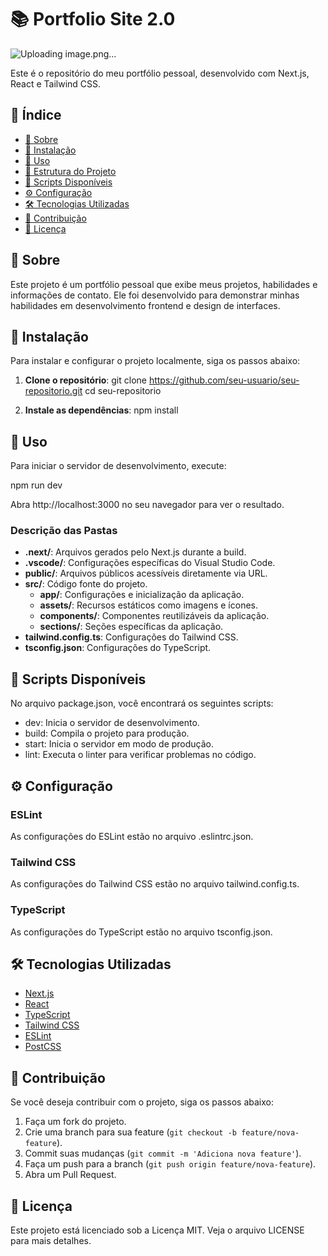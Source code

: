 # 📚 Portfolio Site 2.0

![Uploading image.png…]()

Este é o repositório do meu portfólio pessoal, desenvolvido com Next.js, React e Tailwind CSS.

## 📑 Índice

- [📖 Sobre](#-sobre)
- [🔧 Instalação](#-instalação)
- [🚀 Uso](#-uso)
- [📂 Estrutura do Projeto](#-estrutura-do-projeto)
- [📜 Scripts Disponíveis](#-scripts-dispon%C3%ADveis)
- [⚙️ Configuração](#️-configura%C3%A7%C3%A3o)
- [🛠️ Tecnologias Utilizadas](#-tecnologias-utilizadas)
- [🤝 Contribuição](#-contribui%C3%A7%C3%A3o)
- [📄 Licença](#-licen%C3%A7a)

## 📖 Sobre

Este projeto é um portfólio pessoal que exibe meus projetos, habilidades e informações de contato. Ele foi desenvolvido para demonstrar minhas habilidades em desenvolvimento frontend e design de interfaces.

## 🔧 Instalação

Para instalar e configurar o projeto localmente, siga os passos abaixo:

1. **Clone o repositório**:
   git clone https://github.com/seu-usuario/seu-repositorio.git
   cd seu-repositorio

2. **Instale as dependências**:
   npm install

## 🚀 Uso

Para iniciar o servidor de desenvolvimento, execute:

npm run dev

Abra http://localhost:3000 no seu navegador para ver o resultado.

### Descrição das Pastas

- **.next/**: Arquivos gerados pelo Next.js durante a build.
- **.vscode/**: Configurações específicas do Visual Studio Code.
- **public/**: Arquivos públicos acessíveis diretamente via URL.
- **src/**: Código fonte do projeto.
  - **app/**: Configurações e inicialização da aplicação.
  - **assets/**: Recursos estáticos como imagens e ícones.
  - **components/**: Componentes reutilizáveis da aplicação.
  - **sections/**: Seções específicas da aplicação.
- **tailwind.config.ts**: Configurações do Tailwind CSS.
- **tsconfig.json**: Configurações do TypeScript.

## 📜 Scripts Disponíveis

No arquivo package.json, você encontrará os seguintes scripts:

- dev: Inicia o servidor de desenvolvimento.
- build: Compila o projeto para produção.
- start: Inicia o servidor em modo de produção.
- lint: Executa o linter para verificar problemas no código.

## ⚙️ Configuração

### ESLint

As configurações do ESLint estão no arquivo .eslintrc.json.

### Tailwind CSS

As configurações do Tailwind CSS estão no arquivo tailwind.config.ts.

### TypeScript

As configurações do TypeScript estão no arquivo tsconfig.json.

## 🛠️ Tecnologias Utilizadas

- [Next.js](https://nextjs.org/)
- [React](https://reactjs.org/)
- [TypeScript](https://www.typescriptlang.org/)
- [Tailwind CSS](https://tailwindcss.com/)
- [ESLint](https://eslint.org/)
- [PostCSS](https://postcss.org/)

## 🤝 Contribuição

Se você deseja contribuir com o projeto, siga os passos abaixo:

1. Faça um fork do projeto.
2. Crie uma branch para sua feature (`git checkout -b feature/nova-feature`).
3. Commit suas mudanças (`git commit -m 'Adiciona nova feature'`).
4. Faça um push para a branch (`git push origin feature/nova-feature`).
5. Abra um Pull Request.

## 📄 Licença

Este projeto está licenciado sob a Licença MIT. Veja o arquivo LICENSE para mais detalhes.
